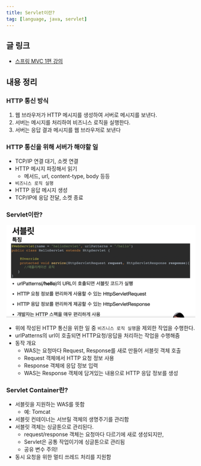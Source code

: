 ```yaml
---
title: Servlet이란?
tag: [language, java, servlet]
---
```

## 글 링크
- [스프링 MVC 1편 강의](https://www.inflearn.com/course/%EC%8A%A4%ED%94%84%EB%A7%81-mvc-1/)
## 내용 정리
### HTTP 통신 방식
1. 웹 브라우저가 HTTP 메시지를 생성하여 서버로 메시지를 보낸다.
2. 서버는 메시지를 처리하여 비즈니스 로직을 실행한다.
3. 서버는 응답 결과 메시지를 웹 브라우저로 보낸다

### HTTP 통신을 위해 서버가 해야할 일 
- TCP/IP 연결 대기, 소켓 연결
- HTTP 메시지 파징해서 읽기
  - 메서드, url, content-type, body 등등
- `비즈니스 로직 실행`
- HTTP 응답 메시지 생성
- TCP/IP에 응답 전달, 소켓 종료

### Servlet이란?
![servlet.png](img/servlet.png)
- 위에 작성된 HTTP 통신을 위한 일 중 `비즈니스 로직 실행`을 제외한 작업을 수행한다.
- urlPatterns의 url이 호출되면 HTTP요청/응답을 처리하는 작업을 수행해줌
- 동작 개요
  - WAS는 요청마다 Request, Response를 새로 만들어 서블릿 객체 호출
  - Request 객체에서 HTTP 요청 정보 사용
  - Response 객체에 응답 정보 입력
  - WAS는 Response 객체에 담겨있는 내용으로 HTTP 응답 정보를 생성

### Servlet Container란?
- 서블릿을 지원하는 WAS를 뜻함
  - 예: Tomcat
- 서블릿 컨테이너는 서브릴 객체의 생명주기를 관리함
- 서블릿 객체는 싱글톤으로 관리된다.
  - request/response 객체는 요청마다 다르기에 새로 생성되지만,
  - Servlet은 공통 작업이기에 싱글톤으로 관리됨 
  - 공유 변수 주의!
- 동시 요청을 위한 멀티 쓰레드 처리를 지원함
